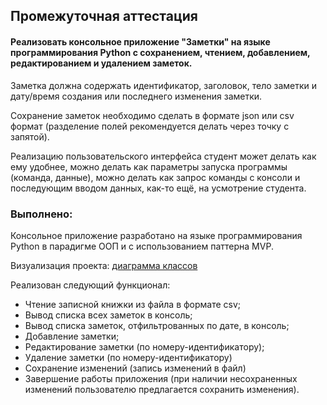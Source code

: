 ## Промежуточная аттестация

#### Реализовать консольное приложение "Заметки" на языке программирования Python с сохранением, чтением, добавлением, редактированием и удалением заметок.

Заметка должна содержать идентификатор, заголовок, тело заметки и дату/время создания или последнего
изменения заметки.

Сохранение заметок необходимо сделать в формате json или csv формат (разделение полей рекомендуется
делать через точку с запятой).

Реализацию пользовательского интерфейса студент может делать как ему удобнее, можно делать как
параметры запуска программы (команда, данные), можно делать как запрос команды с консоли и
последующим вводом данных, как-то ещё, на усмотрение студента.

### Выполнено:

Консольное приложение разработано на языке программирования Python в парадигме ООП и
c использованием паттерна MVP.

Визуализация
проекта: [диаграмма классов](https://github.com/ElenaAgapitova/Intermediate_certification_Python/blob/main/diagrams/diagram.png)

Реализован следующий функционал:

* Чтение записной книжки из файла в формате csv;
* Вывод списка всех заметок в консоль;
* Вывод списка заметок, отфильтрованных по дате, в консоль;
* Добавление заметки;
* Редактирование заметки (по номеру-идентификатору);
* Удаление заметки (по номеру-идентификатору)
* Сохранение изменений (запись изменений в файл)
* Завершение работы приложения (при наличии несохраненных изменений пользователю
  предлагается сохранить изменения).